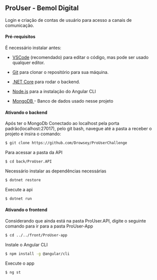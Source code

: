 ## ProUser - Bemol Digital

Login e criação de contas de usuário para acesso a canais de comunicação.

#### Pré-requisitos

É necessário instalar antes:

- [VSCode](https://code.visualstudio.com/download) (recomendado) para editar o código, mas pode ser usado qualquer editor.

- [Git](https://git-scm.com) para clonar o repositório para sua máquina.

- [.NET Core](https://dotnet.microsoft.com/download) para rodar o backend.

- [Node.js](https://nodejs.org/en/download/) para a instalação do Angular CLI

- [MongoDB ](https://www.mongodb.com/try/download/community)- Banco de dados usado nesse projeto



#### Ativando o backend

Após ter o MongoDb Conectado ao localhost pela porta padrão(localhost:27017), pelo git bash, navegue até a pasta a receber o projeto e insira o comando: 

```bash
$ git clone https://github.com/Drowsey/ProUserChallenge
```

Para acessar a pasta da API

```bash
$ cd back/ProUser.API
```

Necessário instalar as dependências necessárias

```bash
$ dotnet restore
```

Execute a api

```bash
$ dotnet run
```



#### Ativando o frontend

Considerando que ainda está na pasta ProUser.API, digite o seguinte comando para ir para a pasta ProUser-App

```bash
$ cd ../../front/ProUser-app
```

Instale o Angular CLI

```bash
$ npm install -g @angular/cli
```

Execute o app

```bash
$ ng st
```

